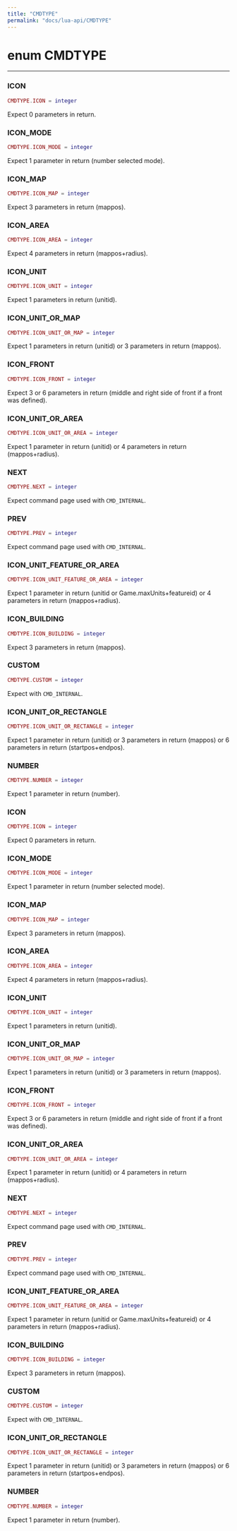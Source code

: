 ```yaml
---
title: "CMDTYPE"
permalink: "docs/lua-api/CMDTYPE"
---
```


# enum CMDTYPE
---




### ICON

```lua
CMDTYPE.ICON = integer
```

Expect 0 parameters in return.








### ICON_MODE

```lua
CMDTYPE.ICON_MODE = integer
```

Expect 1 parameter in return (number selected mode).








### ICON_MAP

```lua
CMDTYPE.ICON_MAP = integer
```

Expect 3 parameters in return (mappos).








### ICON_AREA

```lua
CMDTYPE.ICON_AREA = integer
```

Expect 4 parameters in return (mappos+radius).








### ICON_UNIT

```lua
CMDTYPE.ICON_UNIT = integer
```

Expect 1 parameters in return (unitid).








### ICON_UNIT_OR_MAP

```lua
CMDTYPE.ICON_UNIT_OR_MAP = integer
```

Expect 1 parameters in return (unitid) or 3 parameters in return (mappos).








### ICON_FRONT

```lua
CMDTYPE.ICON_FRONT = integer
```

Expect 3 or 6 parameters in return (middle and right side of front if a front was defined).








### ICON_UNIT_OR_AREA

```lua
CMDTYPE.ICON_UNIT_OR_AREA = integer
```

Expect 1 parameter in return (unitid) or 4 parameters in return (mappos+radius).








### NEXT

```lua
CMDTYPE.NEXT = integer
```

Expect command page used with `CMD_INTERNAL`.








### PREV

```lua
CMDTYPE.PREV = integer
```

Expect command page used with `CMD_INTERNAL`.








### ICON_UNIT_FEATURE_OR_AREA

```lua
CMDTYPE.ICON_UNIT_FEATURE_OR_AREA = integer
```

Expect 1 parameter in return (unitid or Game.maxUnits+featureid) or 4 parameters in return (mappos+radius).








### ICON_BUILDING

```lua
CMDTYPE.ICON_BUILDING = integer
```

Expect 3 parameters in return (mappos).








### CUSTOM

```lua
CMDTYPE.CUSTOM = integer
```

Expect with `CMD_INTERNAL`.








### ICON_UNIT_OR_RECTANGLE

```lua
CMDTYPE.ICON_UNIT_OR_RECTANGLE = integer
```

Expect 1 parameter in return (unitid) or 3 parameters in return (mappos) or 6 parameters in return (startpos+endpos).








### NUMBER

```lua
CMDTYPE.NUMBER = integer
```

Expect 1 parameter in return (number).








### ICON

```lua
CMDTYPE.ICON = integer
```

Expect 0 parameters in return.








### ICON_MODE

```lua
CMDTYPE.ICON_MODE = integer
```

Expect 1 parameter in return (number selected mode).








### ICON_MAP

```lua
CMDTYPE.ICON_MAP = integer
```

Expect 3 parameters in return (mappos).








### ICON_AREA

```lua
CMDTYPE.ICON_AREA = integer
```

Expect 4 parameters in return (mappos+radius).








### ICON_UNIT

```lua
CMDTYPE.ICON_UNIT = integer
```

Expect 1 parameters in return (unitid).








### ICON_UNIT_OR_MAP

```lua
CMDTYPE.ICON_UNIT_OR_MAP = integer
```

Expect 1 parameters in return (unitid) or 3 parameters in return (mappos).








### ICON_FRONT

```lua
CMDTYPE.ICON_FRONT = integer
```

Expect 3 or 6 parameters in return (middle and right side of front if a front was defined).








### ICON_UNIT_OR_AREA

```lua
CMDTYPE.ICON_UNIT_OR_AREA = integer
```

Expect 1 parameter in return (unitid) or 4 parameters in return (mappos+radius).








### NEXT

```lua
CMDTYPE.NEXT = integer
```

Expect command page used with `CMD_INTERNAL`.








### PREV

```lua
CMDTYPE.PREV = integer
```

Expect command page used with `CMD_INTERNAL`.








### ICON_UNIT_FEATURE_OR_AREA

```lua
CMDTYPE.ICON_UNIT_FEATURE_OR_AREA = integer
```

Expect 1 parameter in return (unitid or Game.maxUnits+featureid) or 4 parameters in return (mappos+radius).








### ICON_BUILDING

```lua
CMDTYPE.ICON_BUILDING = integer
```

Expect 3 parameters in return (mappos).








### CUSTOM

```lua
CMDTYPE.CUSTOM = integer
```

Expect with `CMD_INTERNAL`.








### ICON_UNIT_OR_RECTANGLE

```lua
CMDTYPE.ICON_UNIT_OR_RECTANGLE = integer
```

Expect 1 parameter in return (unitid) or 3 parameters in return (mappos) or 6 parameters in return (startpos+endpos).








### NUMBER

```lua
CMDTYPE.NUMBER = integer
```

Expect 1 parameter in return (number).










